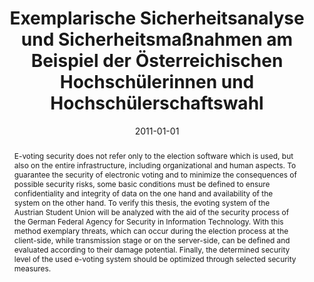 ---
abstract: E-voting security does not refer only to the election software which is
  used, but also on the entire infrastructure, including organizational and human
  aspects. To guarantee the security of electronic voting and to minimize the consequences
  of possible security risks, some basic conditions must be defined to ensure confidentiality
  and integrity of data on the one hand and availability of the system on the other
  hand. To verify this thesis, the evoting system of the Austrian Student Union will
  be analyzed with the aid of the security process of the German Federal Agency for
  Security in Information Technology. With this method exemplary threats, which can
  occur during the election process at the client-side, while transmission stage or
  on the server-side, can be defined and evaluated according to their damage potential.
  Finally, the determined security level of the used e-voting system should be optimized
  through selected security measures.
authors:
- Daniela Popovic
date: '2011-01-01'
featured: false
links:
- name: Publik
  url: https://publik.tuwien.ac.at/showentry.php?ID=205973&lang=1
publication_types:
- '7'
publishDate: '2011-01-01'
title: Exemplarische Sicherheitsanalyse und Sicherheitsmaßnahmen am Beispiel der Österreichischen
  Hochschülerinnen und Hochschülerschaftswahl
url_pdf: ''
---